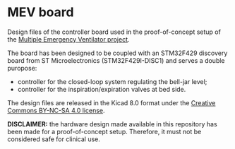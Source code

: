 # MEV board

Design files of the controller board used in the proof-of-concept setup of the [Multiple Emergency Ventilator project](https://mev.deib.polimi.it/).

The board has been designed to be coupled with an STM32F429 discovery board from ST Microelectronics (STM32F429I-DISC1) and serves a double puropose:
* controller for the closed-loop system regulating the bell-jar level;
* controller for the inspiration/expiration valves at bed side.

The design files are released in the Kicad 8.0 format under the [Creative Commons BY-NC-SA 4.0 license](https://creativecommons.org/licenses/by-nc-sa/4.0/).

**DISCLAIMER:** the hardware design made available in this repository has been made for a proof-of-concept setup. Therefore, it must not be considered safe for clinical use.
